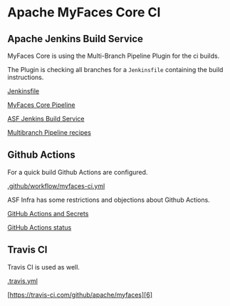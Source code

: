 # Apache MyFaces Core CI

## Apache Jenkins Build Service

MyFaces Core is using the Multi-Branch Pipeline Plugin for the ci builds.

The Plugin is checking all branches for a `Jenkinsfile` containing the build instructions.

[Jenkinsfile](Jenkinsfile)

[MyFaces Core Pipeline][1]

[ASF Jenkins Build Service][2]

[Multibranch Pipeline recipes][3]

## Github Actions

For a quick build Github Actions are configured.

[.github/workflow/myfaces-ci.yml](.github/workflows/myfaces-ci.yml)

ASF Infra has some restrictions and objections about Github Actions.

[GitHub Actions and Secrets][4]

[GitHub Actions status][5]

## Travis CI

Travis CI is used as well.

[.travis.yml](.travis.yml)

[https://travis-ci.com/github/apache/myfaces][6]



[1]: https://ci-builds.apache.org/job/MyFaces/job/MyFaces%20Pipeline/

[2]: https://cwiki.apache.org/confluence/display/INFRA/Jenkins

[3]: https://cwiki.apache.org/confluence/display/INFRA/Multibranch+Pipeline+recipes

[4]: https://infra.apache.org/github-actions-secrets.html

[5]: https://cwiki.apache.org/confluence/display/BUILDS/GitHub+Actions+status

[6]: https://travis-ci.com/github/apache/myfaces